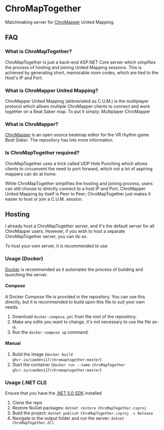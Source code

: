 # ChroMapTogether
Matchmaking server for [ChroMapper](https://github.com/Caeden117/ChroMapper) United Mapping.

## FAQ

### What is ChroMapTogether?
ChroMapTogether is just a back-end ASP.NET Core server which simplfies the process of hosting and joining United Mapping sessions. This is achieved by generating short, memorable room codes, which are tied to the Host's IP and Port.

### What is ChroMapper United Mapping?
ChroMapper United Mapping (abbreviated as C.U.M.) is the multiplayer protocol which allows multiple ChroMapper clients to connect and work together on a Beat Saber map. To put it simply: Multiplayer ChroMapper

### What is ChroMapper?
[ChroMapper](https://github.com/Caeden117/ChroMapper) is an open source beatmap editor for the VR rhythm game *Beat Saber*. The repository has lots more information.

### Is ChroMapTogether required?
ChroMapTogether uses a trick called UDP Hole Punching which allows clients to circumvent the need to port forward, which not a lot of aspiring mappers can do at home.

While ChroMapTogether simplifies the hosting and joining process, users can still choose to directly connect to a host IP and Port. ChroMapper United Mapping by itself is Peer to Peer; ChroMapTogether just makes it easier to host or join a C.U.M. session.

## Hosting
I already host a ChroMapTogether server, and it's the default server for all ChroMapper users. However, if you wish to host a separate ChroMapTogether server, you can do so.

To host your own server, it is recommended to use 

### Usage (Docker)
[Docker](https://www.docker.com/get-started) is recommended as it automates the process of building and launching the server.

#### Compose
A Docker Compose file is provided in the repository. You can use this directly, but it is recommended to build upon this file to suit your own needs.

1. Download `docker-compose.yml` from the root of the repository.
2. Make any edits you want to change, it's not necessary to use the file as-is.
3. Run the `docker-compose up` command.

#### Manual
1. Build the image (`docker build ghcr.io/caeden117/chromaptogether:master`)
2. Start the container (`docker run --name ChroMapTogether ghcr.io/caeden117/chromaptogether:master`)

### Usage (.NET CLI)
Ensure that you have the [.NET 5.0 SDK](https://dotnet.microsoft.com/download) installed

1. Clone the repo
2. Restore NuGet packages: `dotnet restore ChroMapTogether.csproj`
3. Build the project: `dotnet publish ChroMapTogether.csproj -c Release`
4. Navigate to the output folder and run the server: `dotnet ChroMapTogether.dll`